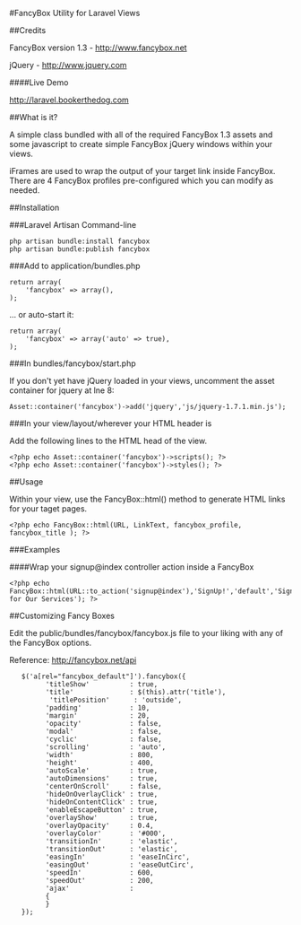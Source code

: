#FancyBox Utility for Laravel Views

##Credits

FancyBox version 1.3 - http://www.fancybox.net

jQuery - http://www.jquery.com

####Live Demo

http://laravel.bookerthedog.com

##What is it?

A simple class bundled with all of the required FancyBox 1.3 assets and some javascript to create simple FancyBox jQuery windows within your views.

iFrames are used to wrap the output of your target link inside FancyBox. There are 4 FancyBox profiles pre-configured which you can modify as needed.

##Installation

###Laravel Artisan Command-line

    php artisan bundle:install fancybox
    php artisan bundle:publish fancybox

###Add to application/bundles.php

    return array(
        'fancybox' => array(),
    );

... or auto-start it:

    return array(
        'fancybox' => array('auto' => true),
    );

###In bundles/fancybox/start.php

If you don't yet have jQuery loaded in your views, uncomment the asset container for jquery at lne 8:

    Asset::container('fancybox')->add('jquery','js/jquery-1.7.1.min.js');

###In your view/layout/wherever your HTML header is

Add the following lines to the HTML head of the view.


    <?php echo Asset::container('fancybox')->scripts(); ?>
    <?php echo Asset::container('fancybox')->styles(); ?>

##Usage

Within your view, use the FancyBox::html() method to generate HTML links for your taget pages.

    <?php echo FancyBox::html(URL, LinkText, fancybox_profile, fancybox_title ); ?>

###Examples

####Wrap your signup@index controller action inside a FancyBox

    <?php echo FancyBox::html(URL::to_action('signup@index'),'SignUp!','default','SignUp for Our Services'); ?>

##Customizing Fancy Boxes

Edit the public/bundles/fancybox/fancybox.js file to your liking with any of the FancyBox options.

Reference: http://fancybox.net/api

       $('a[rel="fancybox_default"]').fancybox({
             'titleShow'          : true,
             'title'              : $(this).attr('title'),
              'titlePosition'      : 'outside',
             'padding'            : 10,
             'margin'             : 20,
             'opacity'            : false,
             'modal'              : false,
             'cyclic'             : false,
             'scrolling'          : 'auto',
             'width'              : 800,
             'height'             : 400,
             'autoScale'          : true,
             'autoDimensions'     : true,
             'centerOnScroll'     : false,
             'hideOnOverlayClick' : true,
             'hideOnContentClick' : true,
             'enableEscapeButton' : true,
             'overlayShow'        : true,
             'overlayOpacity'     : 0.4,
             'overlayColor'       : '#000',
             'transitionIn'       : 'elastic',
             'transitionOut'      : 'elastic',
             'easingIn'           : 'easeInCirc',
             'easingOut'          : 'easeOutCirc',
             'speedIn'            : 600,
             'speedOut'           : 200,
             'ajax'               :
             {
             }
       });

